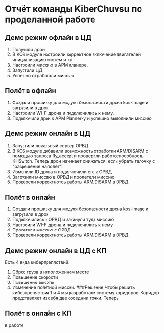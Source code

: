 # Отчёт команды KiberChuvsu по проделанной работе 

## Демо режим офлайн в ЦД  
1. Получили дрон
2. В KOS модуле настроили корректное включение двигателей, инициализацию систем и т.п
3. Настроили миссию в APM планере.
4. Запустили ЦД
5. Успешно отработали миссию.
   
## Полёт в офлайн 
1. Создали прошивку для модуля безопасности дрона kos-image и загрузили в дрон
2. Настроили WI-FI дрона и подключились к нему.
3. Подключили дрон к APM Planner-у и успешно выполнили миссию

## Демо режим онлайн в ЦД 
1. Запустили локальный сервер ОРВД
2. В KOS модуле добавили возможность отработки ARM/DISARM с помощью запроса fly_accept и проверили работоспособность KillSwitch. Теперь дрон начинает снижаться, если убрать галочку с "разрешение на полёт".
3. Изменили ID дрона и подклчючили его к ОРВД
4. Загрузили миссию в ОРВД и пролетели миссию
5. Проверели корректнотсь работы ARM/DISARM в ОРВД

## Полёт в онлайн 
1. Создали прошивку для модуля безопасности дрона kos-image и загрузили в дрон
2. Подключились к ОРВД и закинули туда миссию
3. Настроили WI-FI дрона и подключились к нему
4. Пролетели миссию с ОРВД
5. Проверели корректнотсь работы ARM/DISARM в ОРВД

## Демо режим онлайн в ЦД с КП
Есть 4 вида киберпрепяствий:
1. Сброс груза в  неположенном месте
2. Повышение скорости
3. Повышение высоты
4. Изменение полётной миссии.
###Решение
Чтобы решить киберпрепяствия 1 и 4 мы разработали систему коридоров. Коридор представляет из себя две соседнии точки. Теперь
## Полёт в онлайн с КП 
в работе 
